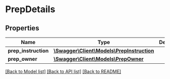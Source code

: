 # PrepDetails

## Properties

Name | Type | Description | Notes
------------ | ------------- | ------------- | -------------
**prep_instruction** | [**\Swagger\Client\Models\PrepInstruction**](PrepInstruction.md) |  |
**prep_owner** | [**\Swagger\Client\Models\PrepOwner**](PrepOwner.md) |  |

[[Back to Model list]](../../README.md#documentation-for-models) [[Back to API list]](../../README.md#documentation-for-api-endpoints) [[Back to README]](../../README.md)

